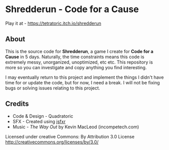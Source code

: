 # Shredderun - Code for a Cause
Play it at - https://tetratoric.itch.io/shredderun

## About
This is the source code for **Shredderun**, a game I create for **Code for a Cause** in 5 days. Naturally, the time constraints means this code is extremely messy, unorganized, unoptimized, etc etc. This repository is more so you can investigate and copy anything you find interesting.

I may eventually return to this project and implement the things I didn't have time for or update the code, but for now, I need a break. I will not be fixing bugs or solving issues relating to this project.

## Credits
- Code & Design - Quadratoric
- SFX - Created using [jsfxr](https://sfxr.me/)
- Music - *The Way Out* by Kevin MacLeod (incompetech.com)

Licensed under creative Commons: By Attribution 3.0 License
http://creativecommons.org/licenses/by/3.0/
